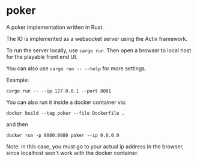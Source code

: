 # poker

A poker implementation written in Rust.

The IO is implemented as a websocket server using the Actix framework.

To run the server locally, use ```cargo run```. Then open a browser to local host for the playable front end UI. 

You can also use ```cargo run -- --help``` for more settings.

Example:

```cargo run -- --ip 127.0.0.1 --port 8081```

You can also run it inside a docker container via:

```docker build --tag poker --file Dockerfile .```

and then

```docker run -p 8080:8080 poker --ip 0.0.0.0```

Note: in this case, you must go to your actual ip address in the browser, since localhost won't work with the docker container.
